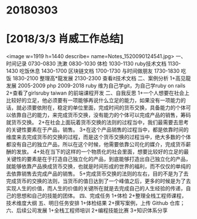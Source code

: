 # 20180303

# [2018/3/3 肖威工作总结]
<image w=1919 h=1440 describe= name=Notes_1520090124541.jpg>
一、时间记录
0730-0830 洗漱
0830-1030 体检
1030-1130 ruby技术文档
1130-1430 吃饭休息
1430-1700 区块链文档
1700-1730 与时间做朋友
1730-1830 吃饭
1830-2100 整理高*龍发展
2130-2300 查看it技术文档
二、案例分析
1+高见龍发展
2005-2009 php
2009-2018 ruby
维为自己学git，为自己学ruby on rails
2+查看了girlsruby taiwan 的前端课程开发
二、自我反思
1+一个人想要在社会上比较好的立足，他必须要有一项能够再说什么立足的能力，如果没有一项能力的话，就必须要依附在，稳定的单位里面，完成时间的货币交换，具备能力的个体可以依靠自己的能力，来完成货币交换，没有能力的个体可以完成产品的销售，筹码就货币交换。
2+在社会上面玩着货币交换的法则的过程当中，我们最需要去思考的关键性要素在于产品，销售。
3+在这个产品销售的过程当中，都是依靠时间的维度来去完成货币的交换的过程，而是这个货币交换的过程当中，绝大多数的个体都没有自己的独立产品，所以在这个时候，他需要依靠公司化的媒介，完成货币薪酬的发放。
4+处在当下的这样的一个物质化的社会里面，想要比较好的立足的最关键性的要素是在于打造自己独立化的产品，到底能够打造出自己独立化的产品，就能够依靠产品换成货币交换，也就是时间形成的世界的福利，而不仅仅的单纯的去依靠销售去完成产品的销售。
5+完成货币交换的法则的左右，目的不是为了去完成货币的交换的法则，当货币的值日达到了一个峰值之后，更多的时候是为了去实现人生的价值，而人生的价值的关键所在就是去完成自己的人生经验的传递，自己的思想和自己的技能的团体。
四、完成任务
1+体检
2+整理全栈工程师课程，技术维度大纲
五、明日任务安排
1+体检结果
2+撰写案例，上传 Github 仓库；
六、后续公司发展
1+全栈工程师培训
2+编程技能比赛
3+知识体系分享
